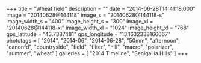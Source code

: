+++
title = "Wheat field"
description = ""
date = "2014-06-28T14:41:18.000"
image = "20140628@144118"
image_s = "20140628@144118-s"
image_width_s = "400"
image_height_s = "300"
image_xl = "20140628@144118-xl"
image_width_xl = "1024"
image_height_xl = "768"
gps_latitude = "43.7387481"
gps_longitude = "13.1632338166667"
phototags = [ "2014", "2014-06", "2014-06-28", "50mm", "afternoon", "canonfd", "countryside", "field", "filter", "hill", "macro", "polarizer", "summer", "wheat" ]
galleries = [ "2014 Timeline", "Senigallia Hills" ]
+++
